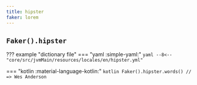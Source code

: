 ```yaml
---
title: hipster
faker: lorem
---
```


## `Faker().hipster`

??? example "dictionary file"
    === "yaml :simple-yaml:"
        ```yaml
        --8<-- "core/src/jvmMain/resources/locales/en/hipster.yml"
        ```

=== "kotlin :material-language-kotlin:"
    ```kotlin
    Faker().hipster.words() // => Wes Anderson
    ```
